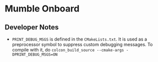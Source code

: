 # Mumble Onboard

## Developer Notes

- `PRINT_DEBUG_MSGS` is defined in the `CMakeLists.txt`. It is used as a preprocessor symbol to suppress custom debugging messages. To compile with it, do `colcon_build_source --cmake-args -DPRINT_DEBUG_MSGS=ON`
